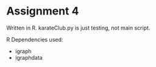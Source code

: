 # Assignment 4

Written in R. karateClub.py is just testing, not main script.

R Dependencies used:

- igraph
- igraphdata


